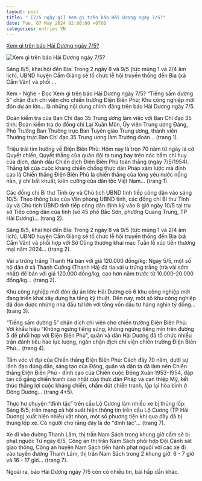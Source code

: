 ```yaml
---
layout: post
title: " [7/5 ngày gì] Xem gì trên báo Hải Dương ngày 7/5?"
date: Tue, 07 May 2024 02:00:00 +0700
categories: entries VN
---
```

[Xem gì trên báo Hải Dương ngày 7/5?](https://baohaiduong.vn/xem-gi-tren-bao-hai-duong-ngay-7-5-380932.html)

![Xem gì trên báo Hải Dương ngày 7/5?](https://bhd.1cdn.vn/2024/05/07/z5415270433414_2f6e610894494a3332eba30eed1068da(1).jpg)

Sáng 8/5, khai hội đền Bia: Trong 2 ngày 8 và 9/5 (tức mùng 1 và 2/4 âm lịch), UBND huyện Cẩm Giàng sẽ tổ chức lễ hội truyền thống đền Bia (xã Cẩm Văn) và phối ...

Xem - Nghe - Đọc Xem gì trên báo Hải Dương ngày 7/5? “Tiếng sấm đường 5” chặn địch chi viện cho chiến trường Điện Biên Phủ; Khu công nghiệp mới đón dự án lớn... là những nội dung chính đăng trên báo Hải Dương ngày 7/5.

Đoàn kiểm tra của Ban Chỉ đạo 35 Trung ương làm việc với Ban Chỉ đạo 35 tỉnh: Đoàn kiểm tra do đồng chí Lại Xuân Môn, Ủy viên Trung ương Đảng, Phó Trưởng Ban Thường trực Ban Tuyên giáo Trung ương, thành viên Thường trực Ban Chỉ đạo 35 Trung ương làm Trưởng đoàn... (trang 1).

Triệu trái tim hướng về Điện Biên Phủ: Hôm nay là tròn 70 năm từ ngày lá cờ Quyết chiến, Quyết thắng của quân đội ta tung bay trên nóc hầm chỉ huy của địch, đánh dấu Chiến dịch Điện Biên Phủ toàn thắng (ngày 7/5/1954). Thắng lợi của cuộc kháng chiến chống thực dân Pháp xâm lược mà đỉnh cao là Chiến thắng Điện Biên Phủ là chiến thắng của lòng yêu nước nồng nàn, ý chí bất khuất, kiên cường của dân tộc Việt Nam... (trang 1).

Các đồng chí Bí thư Tỉnh ủy và Chủ tịch UBND tỉnh tiếp công dân vào sáng 10/5: Theo thông báo của Văn phòng UBND tỉnh, các đồng chí Bí thư Tỉnh ủy và Chủ tịch UBND tỉnh tiếp công dân định kỳ vào 8 giờ ngày 10/5 tại trụ sở Tiếp công dân của tỉnh (số 45 phố Bắc Sơn, phường Quang Trung, TP Hải Dương)... (trang 2).

Sáng 8/5, khai hội đền Bia: Trong 2 ngày 8 và 9/5 (tức mùng 1 và 2/4 âm lịch), UBND huyện Cẩm Giàng sẽ tổ chức lễ hội truyền thống đền Bia (xã Cẩm Văn) và phối hợp với Sở Công thương khai mạc Tuần lễ xúc tiến thương mại năm 2024... (trang 2).

Vải u trứng trắng Thanh Hà bán với giá 120.000 đồng/kg: Ngày 5/5, một số hộ dân ở xã Thanh Cường (Thanh Hà) đã tỉa vải u trứng trắng (trà vải sớm nhất) để bán với giá 120.000 đồng/kg, cao hơn năm trước từ 10.000-20.000 đồng/kg... (trang 2).

Khu công nghiệp mới đón dự án lớn: Hải Dương có 6 khu công nghiệp mới đang triển khai xây dựng hạ tầng kỹ thuật. Đến nay, một số khu công nghiệp đã đón được những nhà đầu tư lớn với tổng vốn đầu tư hàng nghìn tỷ đồng... (trang 3).

“Tiếng sấm đường 5” chặn địch chi viện cho chiến trường Điện Biên Phủ: Với khẩu hiệu “Không ngừng tiếng súng, không ngừng tiếng mìn trên đường 5 để phối hợp với Điện Biên Phủ”, quân và dân Hải Dương đã tổ chức nhiều trận đánh tiêu hao lực lượng, ngăn chặn địch chi viện chiến trường Điện Biên Phủ... (trang 4).

Tầm vóc vĩ đại của Chiến thắng Điện Biên Phủ: Cách đây 70 năm, dưới sự lãnh đạo đúng đắn, sáng tạo của Đảng, quân và dân ta đã làm nên Chiến thắng Điện Biên Phủ - đỉnh cao của Chiến cuộc Đông Xuân 1953-1954, đập tan cố gắng chiến tranh cao nhất của thực dân Pháp và can thiệp Mỹ, kết thúc thắng lợi cuộc kháng chiến, chấm dứt chiến tranh, lập lại hòa bình ở Đông Dương... (trang 4+5).

Thực hư chuyện “đinh tặc” trên cầu Lộ Cương làm nhiều xe bị thủng lốp: Sáng 6/5, trên mạng xã hội xuất hiện thông tin trên cầu Lộ Cương (TP Hải Dương) xuất hiện nhiều vật nhọn, một số phương tiện khi qua đây đã bị thủng lốp xe. Có người cho rằng đây là do "đinh tặc"... (trang 7).

Xe đi vào đường Thanh Lâm, thị trấn Nam Sách trong khung giờ cấm sẽ bị phạt nguội: Từ ngày 6/5, Công an thị trấn Nam Sách phối hợp Đội Cảnh sát giao thông, Công an huyện Nam Sách tiến hành phạt nguội với các xe đi vào tuyến đường Thanh Lâm, thị trấn Nam Sách trong 2 khung giờ: 6 - 7 giờ và 16 - 17 giờ... (trang 7).

Ngoài ra, báo Hải Dương ngày 7/5 còn có nhiều tin, bài hấp dẫn khác.

